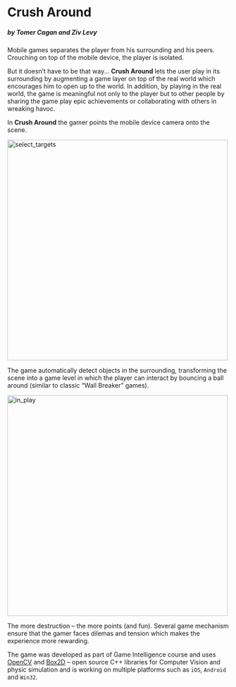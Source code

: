 # Crush Around

##### by Tomer Cagan and Ziv Levy

Mobile games separates the player from his surrounding and his peers. 
Crouching on top of the mobile device, the player is isolated. 

But it doesn’t have to be that way...
**Crush Around** lets the user play in its surrounding by augmenting a game layer on top of the real world which encourages him to open up to the world. In addition, by playing in the real world, the game is meaningful not only to the player but to other people by sharing the game play epic achievements or collaborating with others in wreaking havoc.

In **Crush Around** the gamer points the mobile device camera onto the scene.

<img src="https://raw.githubusercontent.com/zivl/Destroy-Around-Me/master/Screenshots/select_targets.png" alt="select_targets" width="500"/>

The game automatically detect objects in the surrounding, transforming the scene into a game level in which the player can interact by bouncing a ball around (similar to classic “Wall Breaker” games).

<img src="https://raw.githubusercontent.com/zivl/Destroy-Around-Me/master/Screenshots/in_play.png" alt="in_play" width="500"/>

The more destruction – the more points (and fun). Several game mechanism ensure that the gamer faces dilemas and tension which makes the experience more rewarding.

The game was developed as part of Game Intelligence course and uses [OpenCV](http://opencv.org) and [Box2D](http://box2d.org) – open source C++ libraries for Computer Vision and physic simulation and is working on multiple platforms such as `iOS`, `Android` and `Win32`.
